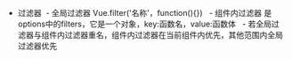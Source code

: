 * 过滤器
    - 全局过滤器 Vue.filter('名称'，function(){})
    - 组件内过滤器 是options中的filters，它是一个对象，key:函数名，value:函数体
    - 若全局过滤器与组件内过滤器重名，组件内过滤器在当前组件内优先，其他范围内全局过滤器优先

